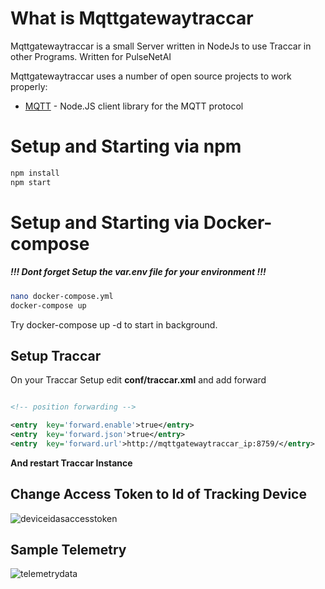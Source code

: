 # What is Mqttgatewaytraccar
  

Mqttgatewaytraccar is a small Server written in NodeJs to use Traccar in other Programs. Written for PulseNetAI
 

Mqttgatewaytraccar uses a number of open source projects to work properly:
  

*  [MQTT](https://www.npmjs.com/package/mqtt) - Node.JS client library for the MQTT protocol

# Setup and Starting via npm

```sh
npm install
npm start
```

# Setup and Starting via Docker-compose
##### !!! Dont forget Setup the var.env file for your environment !!!
```sh
nano docker-compose.yml
docker-compose up
```
 Try docker-compose up -d to start in background.


## Setup Traccar

On your Traccar Setup edit **conf/traccar.xml** and add forward

``` xml

<!-- position forwarding -->

<entry  key='forward.enable'>true</entry>
<entry  key='forward.json'>true</entry>
<entry  key='forward.url'>http://mqttgatewaytraccar_ip:8759/</entry>

```

**And restart Traccar Instance**

## Change Access Token to Id of Tracking Device

![deviceidasaccesstoken](https://user-images.githubusercontent.com/43235624/138587119-71a02117-de51-42b3-88c9-a8439b568444.png)

## Sample Telemetry

![telemetrydata](https://user-images.githubusercontent.com/43235624/138587162-71e47010-d32a-45dd-8c83-62a3a3a8969f.png)





